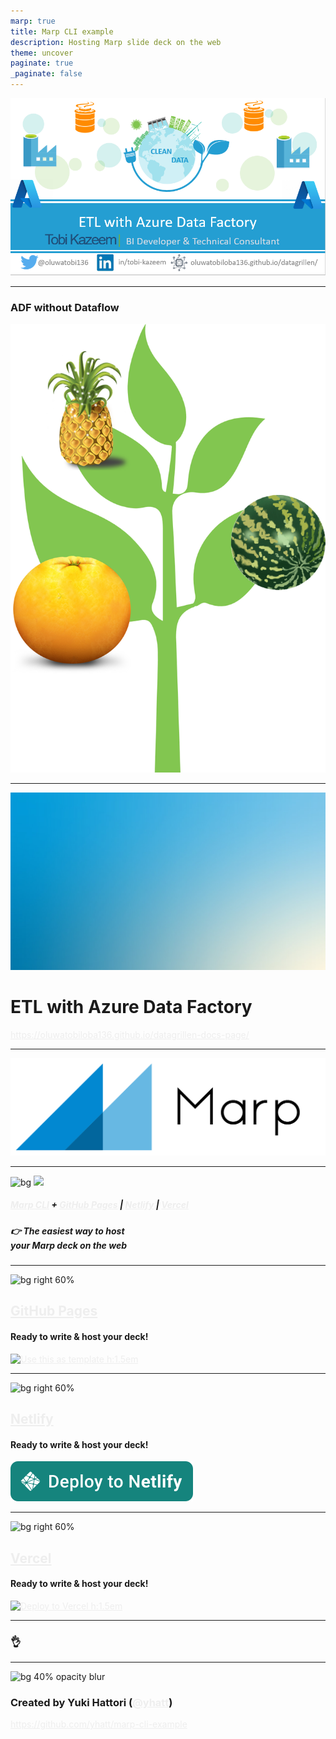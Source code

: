 ```yaml
---
marp: true
title: Marp CLI example
description: Hosting Marp slide deck on the web
theme: uncover
paginate: true
_paginate: false
---
```

![bg](assets/pics1.png)


---

### ADF without Dataflow

![bg left 60%](assets/garden1.png)


---
![bg](./assets/gradient.jpg)

# <!--fit--> ETL with Azure Data Factory

<!-- Hosting Marp slide deck on the web -->

https://oluwatobiloba136.github.io/datagrillen-docs-page/

<style scoped>a { color: #eee; }</style>

<!-- This is presenter note. You can write down notes through HTML comment. -->

---

![Marp bg 60%](https://raw.githubusercontent.com/marp-team/marp/master/marp.png)

---

![bg](#123)
![](#fff)

##### <!--fit--> [Marp CLI](https://github.com/marp-team/marp-cli) + [GitHub Pages](https://github.com/pages) | [Netlify](https://www.netlify.com/) | [Vercel](https://vercel.com/)

##### <!--fit--> 👉 The easiest way to host<br />your Marp deck on the web

---

![bg right 60%](https://icongr.am/octicons/mark-github.svg)

## **[GitHub Pages](https://github.com/pages)**

#### Ready to write & host your deck!

[![Use this as template h:1.5em](https://img.shields.io/badge/-Use%20this%20as%20template-brightgreen?style=for-the-badge&logo=github)](https://github.com/yhatt/marp-cli-example/generate)

---

![bg right 60%](https://icongr.am/simple/netlify.svg?colored)

## **[Netlify](https://www.netlify.com/)**

#### Ready to write & host your deck!

[![Deploy to Netlify h:1.5em](./assets/netlify-deploy-button.svg)](https://app.netlify.com/start/deploy?repository=https://github.com/yhatt/marp-cli-example)

---

![bg right 60%](https://icongr.am/simple/zeit.svg)

## **[Vercel](https://vercel.com/)**

#### Ready to write & host your deck!

[![Deploy to Vercel h:1.5em](https://vercel.com/button)](https://vercel.com/import/project?template=https://github.com/yhatt/marp-cli-example)

---

### <!--fit--> :ok_hand:

---

![bg 40% opacity blur](https://avatars1.githubusercontent.com/u/3993388?v=4)

### Created by Yuki Hattori ([@yhatt](https://github.com/yhatt))

https://github.com/yhatt/marp-cli-example
